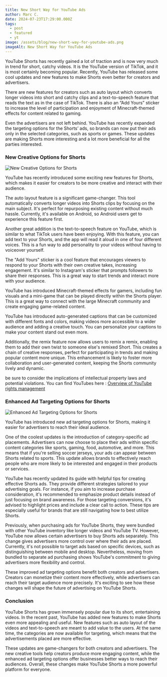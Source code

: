 ```yaml
---
title: New Short Way for YouTube Ads
author: Marc C.
date: 2024-07-23T17:29:00.000Z
tags:
  - post
  - featured
  - yt
image: /assets/blog/new-short-way-for-youtube-ads.png
imageAlt: New Short Way for YouTube Ads
---
```

YouTube Shorts has recently gained a lot of traction and is now very much in trend for short, catchy videos. It is the YouTube version of TikTok, and it is most certainly becoming popular. Recently, YouTube has released some cool updates and new features to make Shorts even better for creators and advertisers.



There are new features for creators such as auto layout which converts longer videos into short and catchy clips and a text-to-speech feature that reads the text as in the case of TikTok. There is also an “Add Yours” sticker to increase the level of participation and enjoyment of Minecraft-themed effects for content related to gaming.



Even the advertisers are not left behind. YouTube has recently expanded the targeting options for the Shorts’ ads, so brands can now put their ads only in the selected categories, such as sports or games. These updates are making Shorts more interesting and a lot more beneficial for all the parties interested.

### New Creative Options for Shorts

![New Creative Options for Shorts](/assets/blog/creative-options-for-shorts.png)

YouTube has recently introduced some exciting new features for Shorts, which makes it easier for creators to be more creative and interact with their audience.



The auto layout feature is a significant game-changer. This tool automatically converts longer videos into Shorts clips by focusing on the main subject. It's perfect for repurposing existing content without much hassle. Currently, it's available on Android, so Android users get to experience this feature first.



Another great addition is the text-to-speech feature on YouTube, which is similar to what TikTok users have been enjoying. With this feature, you can add text to your Shorts, and the app will read it aloud in one of four different voices. This is a fun way to add personality to your videos without having to voiceover yourself.



The "Add Yours" sticker is a cool feature that encourages viewers to respond to your Shorts with their own creative takes, increasing engagement. It's similar to Instagram's sticker that prompts followers to share their responses. This is a great way to start trends and interact more with your audience.



YouTube has introduced Minecraft-themed effects for gamers, including fun visuals and a mini-game that can be played directly within the Shorts player. This is a great way to connect with the large Minecraft community and create engaging game-related content.



YouTube has introduced auto-generated captions that can be customized with different fonts and colors, making videos more accessible to a wider audience and adding a creative touch. You can personalize your captions to make your content stand out even more.



Additionally, the remix feature now allows users to remix a remix, enabling them to add their own twist to someone else's remixed Short. This creates a chain of creative responses, perfect for participating in trends and making popular content more unique. This enhancement is likely to foster more collaboration and user-generated content, keeping the Shorts community lively and dynamic. 



be sure to consider the implications of intellectual property laws and potential violations. You can find YouTubes here : [Overview of YouTube rights management](https://support.google.com/youtube/answer/4597810?hl=en)





### Enhanced Ad Targeting Options for Shorts

![Enhanced Ad Targeting Options for Shorts](/assets/blog/enhanced-ad-targeting-options-for-shorts.png)

YouTube has introduced new ad targeting options for Shorts, making it easier for advertisers to reach their ideal audience.



One of the coolest updates is the introduction of category-specific ad placements. Advertisers can now choose to place their ads within specific content categories like sports, gaming, food, automotive, and more. This means that if you're selling soccer jerseys, your ads can appear between Shorts related to sports. This update allows brands to effectively reach people who are more likely to be interested and engaged in their products or services.



YouTube has recently updated its guide with helpful tips for creating effective Shorts ads. They provide different strategies tailored to your advertising goals. For instance, if you aim to increase purchase consideration, it's recommended to emphasize product details instead of just focusing on brand awareness. For those targeting conversions, it's advised to highlight prices and include a clear call to action. These tips are especially useful for brands that are still navigating how to best utilize Shorts.



Previously, when purchasing ads for YouTube Shorts, they were bundled with other YouTube inventory like longer videos and YouTube TV. However, YouTube now allows certain advertisers to buy Shorts ads separately. This change gives advertisers more control over where their ads are placed. Currently, it's not possible to target ads based on specific devices, such as distinguishing between mobile and desktop. Nevertheless, moving from bundled to separate ad purchasing shows YouTube's commitment to giving advertisers more flexibility and control.



These improved ad targeting options benefit both creators and advertisers. Creators can monetize their content more effectively, while advertisers can reach their target audience more precisely. It's exciting to see how these changes will shape the future of advertising on YouTube Shorts.



### Conclusion

YouTube Shorts has grown immensely popular due to its short, entertaining videos. In the recent past, YouTube has added new features to make Shorts even more appealing and useful. New features such as auto layout of the videos and text-to-speech are meant to add value to the users. At the same time, the categories are now available for targeting, which means that the advertisements placed are more effective.



These updates are game-changers for both creators and advertisers. The new creative tools help creators produce more engaging content, while the enhanced ad targeting options offer businesses better ways to reach their audiences. Overall, these changes make YouTube Shorts a more powerful platform for everyone.

